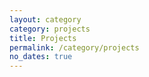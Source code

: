 ```yaml
---
layout: category
category: projects
title: Projects
permalink: /category/projects
no_dates: true
---
```

